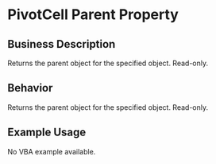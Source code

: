 # PivotCell Parent Property

## Business Description
Returns the parent object for the specified object. Read-only.

## Behavior
Returns the parent object for the specified object. Read-only.

## Example Usage
No VBA example available.